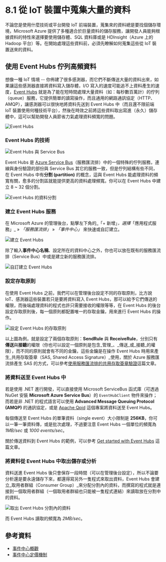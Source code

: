 # 8.1 從 IoT 裝置中蒐集大量的資料

不論您是使用什麼技術或平台開發 IoT 前端裝置，蒐集來的資料總是要找個儲存環境，Microsoft Azure 提供了多種適合於巨量資料的儲存服務，讓開發人員能夠根據資料的特性來選擇要使用儲存體、SQL 資料庫或是 HDInsight（Azure 上的 Hadoop 平台）等。在開始處理這些資料前，必須先瞭解如何蒐集這些從 IoT 裝置送來的資料。

## 使用 Event Hubs 佇列高頻資料

想像一種 IoT 情境 -- 你佈建了很多感測器，而它們不斷傳送大量的資料出來，如果讓這些感測器直接將資料寫入儲存體，I/O 寫入的速度可能追不上資料產生的速度，[Event Hubs](http://azure.microsoft.com/zh-tw/services/event-hubs/) 就是為了能在短時間處理大量資料（如：每秒數百萬計）的佇列（queue）服務，它提供簡單的讀寫操作，而且通用的網路通訊協定（HTTP、AMQP），讓感測器可以很快地將資料先送到 Event Hubs 中（而且還不限前端 IoT 裝置使用何種技術平台），然後在時效之前將這些資料取出寫進（永久）儲存體中，這可以幫助開發人員節省力氣處理資料頻寬的問題。

![Event Hubs](https://skgitbook.blob.core.windows.net/azurerecipestw/8-1-1-send-recv-events.png)


### Event Hubs 的技術

![Event Hubs 與 Service Bus](https://skgitbook.blob.core.windows.net/azurerecipestw/8-1-2-event-hubs-in-service-bus.png)

Event Hubs 是 [Azure Service Bus](http://azure.microsoft.com/zh-tw/services/service-bus/)（服務匯流排）中的一個特殊的佇列服務，連線與身份驗證的部份與 Service Bus 其它的服務一致，但是佇列結構有些不同，在 Event Hubs 中有**分割 (partition)** 的概念，這與 Event Hubs 能處理資料的頻寬有關，愈多的分割區就能提供更高的資料處理頻寬。你可以在 Event Hubs 中建立 8 ~ 32 個分割。

![Event Hubs 的資料分割](https://skgitbook.blob.core.windows.net/azurerecipestw/8-1-3-event-hubs-partitions.png)

### 建立 Event Hubs 服務

在 Microsoft Azure 的管理後台，點擊左下角的_「+ 新增」_，選擇_「應用程式服務」_ » _「服務匯流排」_ » _「事件中心」_ 來快速或自訂建立。

![建立 Event Hubs](https://skgitbook.blob.core.windows.net/azurerecipestw/8-1-4-create-event-hubs.png)

除了輸入**事件中心名稱**、設定所在的資料中心之外，你也可以放在既有的服務匯流排（Service Bus）中或是建立新的服務匯流排。

![自訂建立 Event Hubs](https://skgitbook.blob.core.windows.net/azurerecipestw/8-1-5-creating-event-hub.png)

### 設定存取原則

在使用 Event Hubs 之前，我們可以在管理後台設定不同的存取原則，比方說 IoT、感測器這些裝置若只是要將資料寫入 Event Hubs，那可以給予它們傳送的權限，而後端處理資料的程式也許只需要接收的權限等等，在 Event Hubs 的後台設定存取原則後，每一個原則都配置唯一的存取金鑰，用來進行 Event Hubs 的操作。

![設定 Event Hubs 的存取原則](https://skgitbook.blob.core.windows.net/azurerecipestw/8-1-6-configuring-access-rules.png)

以上圖為例，就是設定了兩個存取原則：**SendRule** 與 **ReceiveRule**，分別只有**傳送**與**接聽**的權限（你也可以設定一個原則是包含_管理_、_傳送_或_接聽_的權限），而不同的原則就會有不同的金鑰，這些金鑰是在操作 Event Hubs 時用來產生_共用存取簽章（SAS, Shared Access Signature）_使用，關於 Azure 服務匯流排產生 SAS 的方式，可以參考[使用服務匯流排的共用存取簽章驗證](https://msdn.microsoft.com/zh-tw/library/azure/dn170477.aspx)這篇文章。


### 將資料送至 Event Hubs 中

若是使用 .NET 進行開發，可以直接使用 Microsoft ServiceBus 函式庫（可透過 NuGet 安裝 **Microsoft Azure Service Bus**）的 ```EventHubClient``` 物件來操作；而若是非 .NET 的程式語言可以使用 **Advanced Message Queuing Protocol (AMQP)** 的通訊協定，或是 [Apache Qpid](http://qpid.apache.org) 這個專案將資料送至 Event Hubs。

每個傳送至 Event Hubs 的單筆資料（single event）大小限制是 **256KB**，你可以一筆一筆資料傳，或是批次處理，不過要注意 Event Hubs 一個單位的頻寬為 _1MB/sec_ 或 _1000 events/sec_。

關於傳送資料到 Event Hubs 的範例，可以參考 [Get started with Event Hubs](http://azure.microsoft.com/documentation/articles/service-bus-event-hubs-csharp-ephcs-getstarted/) 這篇文章。

### 將資料從 Event Hubs 中取出儲存或分析

資料送進 Event Hubs 後只會保存一段時間（可以在管理後台設定），所以不論要分析還是要永遠儲存下來，都還得寫另外一隻程式來取出資料，Event Hubs 會建立_取用者群組（Consumer Group）_來分配分割內的資料，而撰寫的程式就是連接到一個取用者群組（一個取用者群組也只能被一隻程式連結）來讀取放在分割中的資料。

![取出 Event Hubs 分割內的資料](https://skgitbook.blob.core.windows.net/azurerecipestw/8-1-7-consumer-group.png)

而 Event Hubs 讀取的頻寬為 _2MB/sec_。

## 參考資料

* [事件中心概觀](https://msdn.microsoft.com/zh-tw/library/azure/dn836025.aspx)
* [事件中心定價機制](http://azure.microsoft.com/zh-tw/pricing/details/event-hubs/)